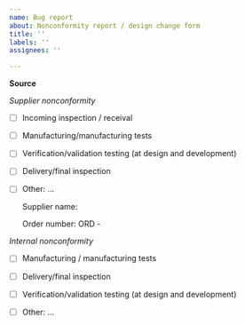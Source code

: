 ```yaml
---
name: Bug report
about: Nonconformity report / design change form
title: ''
labels: ''
assignees: ''

---
```


**Source**

*Supplier nonconformity*

* [ ] Incoming inspection / receival
* [ ] Manufacturing/manufacturing tests
* [ ] Verification/validation testing (at design and development)
* [ ] Delivery/final inspection  
* [ ] Other: …

  Supplier name:

  Order number: ORD - 


*Internal nonconformity*

* [ ] Manufacturing / manufacturing tests
* [ ] Delivery/final inspection
* [ ] Verification/validation testing (at design and development)
* [ ] Other: …


